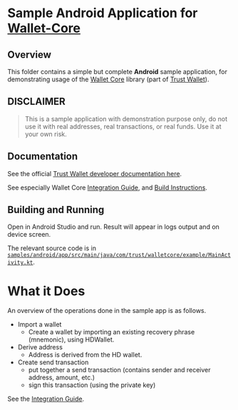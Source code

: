 # Sample Android Application for [Wallet-Core](https://github.com/trustwallet/wallet-core)

## Overview

This folder contains a simple but complete **Android** sample application, for demonstrating usage of the
[Wallet Core](https://github.com/trustwallet/wallet-core) library (part of [Trust Wallet](https://trustwallet.com)).

## DISCLAIMER

> This is a sample application with demonstration purpose only,
> do not use it with real addresses, real transactions, or real funds.
> Use it at your own risk.

## Documentation

See the official [Trust Wallet developer documentation here](https://developer.trustwallet.com).

See especially Wallet Core
[Integration Guide](https://developer.trustwallet.com/wallet-core/integration-guide),
and [Build Instructions](https://developer.trustwallet.com/wallet-core/building).

## Building and Running

Open in Android Studio and run. Result will appear in logs output and on device screen.

The relevant source code is in [`samples/android/app/src/main/java/com/trust/walletcore/example/MainActivity.kt`](https://github.com/trustwallet/wallet-core/blob/master/samples/android/app/src/main/java/com/trust/walletcore/example/MainActivity.kt).

# What it Does

An overview of the operations done in the sample app is as follows.

* Import a wallet
  * Create a wallet by importing an existing recovery phrase (mnemonic), using HDWallet.
* Derive address
  * Address is derived from the HD wallet.
* Create send transaction
  * put together a send transaction (contains sender and receiver address, amount, etc.)
  * sign this transaction (using the private key)

See the [Integration Guide](https://developer.trustwallet.com/wallet-core/integration-guide).
